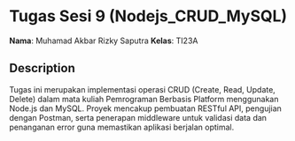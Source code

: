 # Tugas Sesi 9 (Nodejs_CRUD_MySQL)

**Nama**: Muhamad Akbar Rizky Saputra 
**Kelas**: TI23A  

## Description

Tugas ini merupakan implementasi operasi CRUD (Create, Read, Update, Delete) dalam mata kuliah Pemrograman Berbasis Platform menggunakan Node.js dan MySQL. Proyek mencakup pembuatan RESTful API, pengujian dengan Postman, serta penerapan middleware untuk validasi data dan penanganan error guna memastikan aplikasi berjalan optimal.
